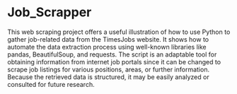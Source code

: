 # Job_Scrapper
This web scraping project offers a useful illustration of how to use Python to gather job-related data from the TimesJobs website. It shows how to automate the data extraction process using well-known libraries like pandas, BeautifulSoup, and requests. The script is an adaptable tool for obtaining information from internet job portals since it can be changed to scrape job listings for various positions, areas, or further information. Because the retrieved data is structured, it may be easily analyzed or consulted for future research.

